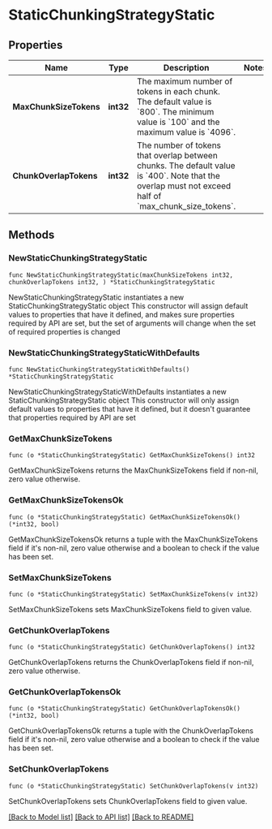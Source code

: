 # StaticChunkingStrategyStatic

## Properties

Name | Type | Description | Notes
------------ | ------------- | ------------- | -------------
**MaxChunkSizeTokens** | **int32** | The maximum number of tokens in each chunk. The default value is &#x60;800&#x60;. The minimum value is &#x60;100&#x60; and the maximum value is &#x60;4096&#x60;. | 
**ChunkOverlapTokens** | **int32** | The number of tokens that overlap between chunks. The default value is &#x60;400&#x60;.  Note that the overlap must not exceed half of &#x60;max_chunk_size_tokens&#x60;.  | 

## Methods

### NewStaticChunkingStrategyStatic

`func NewStaticChunkingStrategyStatic(maxChunkSizeTokens int32, chunkOverlapTokens int32, ) *StaticChunkingStrategyStatic`

NewStaticChunkingStrategyStatic instantiates a new StaticChunkingStrategyStatic object
This constructor will assign default values to properties that have it defined,
and makes sure properties required by API are set, but the set of arguments
will change when the set of required properties is changed

### NewStaticChunkingStrategyStaticWithDefaults

`func NewStaticChunkingStrategyStaticWithDefaults() *StaticChunkingStrategyStatic`

NewStaticChunkingStrategyStaticWithDefaults instantiates a new StaticChunkingStrategyStatic object
This constructor will only assign default values to properties that have it defined,
but it doesn't guarantee that properties required by API are set

### GetMaxChunkSizeTokens

`func (o *StaticChunkingStrategyStatic) GetMaxChunkSizeTokens() int32`

GetMaxChunkSizeTokens returns the MaxChunkSizeTokens field if non-nil, zero value otherwise.

### GetMaxChunkSizeTokensOk

`func (o *StaticChunkingStrategyStatic) GetMaxChunkSizeTokensOk() (*int32, bool)`

GetMaxChunkSizeTokensOk returns a tuple with the MaxChunkSizeTokens field if it's non-nil, zero value otherwise
and a boolean to check if the value has been set.

### SetMaxChunkSizeTokens

`func (o *StaticChunkingStrategyStatic) SetMaxChunkSizeTokens(v int32)`

SetMaxChunkSizeTokens sets MaxChunkSizeTokens field to given value.


### GetChunkOverlapTokens

`func (o *StaticChunkingStrategyStatic) GetChunkOverlapTokens() int32`

GetChunkOverlapTokens returns the ChunkOverlapTokens field if non-nil, zero value otherwise.

### GetChunkOverlapTokensOk

`func (o *StaticChunkingStrategyStatic) GetChunkOverlapTokensOk() (*int32, bool)`

GetChunkOverlapTokensOk returns a tuple with the ChunkOverlapTokens field if it's non-nil, zero value otherwise
and a boolean to check if the value has been set.

### SetChunkOverlapTokens

`func (o *StaticChunkingStrategyStatic) SetChunkOverlapTokens(v int32)`

SetChunkOverlapTokens sets ChunkOverlapTokens field to given value.



[[Back to Model list]](../README.md#documentation-for-models) [[Back to API list]](../README.md#documentation-for-api-endpoints) [[Back to README]](../README.md)


